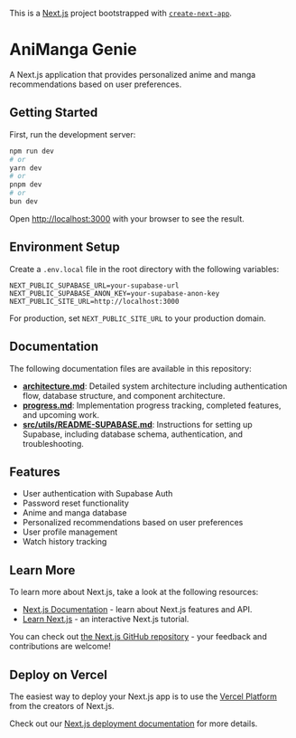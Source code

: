 This is a [Next.js](https://nextjs.org) project bootstrapped with [`create-next-app`](https://nextjs.org/docs/app/api-reference/cli/create-next-app).

# AniManga Genie

A Next.js application that provides personalized anime and manga recommendations based on user preferences.

## Getting Started

First, run the development server:

```bash
npm run dev
# or
yarn dev
# or
pnpm dev
# or
bun dev
```

Open [http://localhost:3000](http://localhost:3000) with your browser to see the result.

## Environment Setup

Create a `.env.local` file in the root directory with the following variables:

```
NEXT_PUBLIC_SUPABASE_URL=your-supabase-url
NEXT_PUBLIC_SUPABASE_ANON_KEY=your-supabase-anon-key
NEXT_PUBLIC_SITE_URL=http://localhost:3000
```

For production, set `NEXT_PUBLIC_SITE_URL` to your production domain.

## Documentation

The following documentation files are available in this repository:

- **[architecture.md](./architecture.md)**: Detailed system architecture including authentication flow, database structure, and component architecture.
- **[progress.md](./progress.md)**: Implementation progress tracking, completed features, and upcoming work.
- **[src/utils/README-SUPABASE.md](./src/utils/README-SUPABASE.md)**: Instructions for setting up Supabase, including database schema, authentication, and troubleshooting.

## Features

- User authentication with Supabase Auth
- Password reset functionality
- Anime and manga database
- Personalized recommendations based on user preferences
- User profile management
- Watch history tracking

## Learn More

To learn more about Next.js, take a look at the following resources:

- [Next.js Documentation](https://nextjs.org/docs) - learn about Next.js features and API.
- [Learn Next.js](https://nextjs.org/learn) - an interactive Next.js tutorial.

You can check out [the Next.js GitHub repository](https://github.com/vercel/next.js) - your feedback and contributions are welcome!

## Deploy on Vercel

The easiest way to deploy your Next.js app is to use the [Vercel Platform](https://vercel.com/new?utm_medium=default-template&filter=next.js&utm_source=create-next-app&utm_campaign=create-next-app-readme) from the creators of Next.js.

Check out our [Next.js deployment documentation](https://nextjs.org/docs/app/building-your-application/deploying) for more details.
